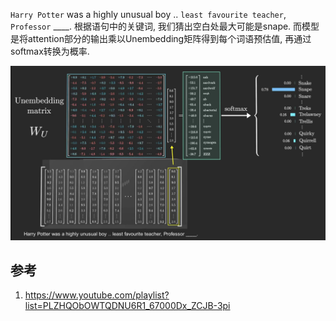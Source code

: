 `Harry Potter` was a highly unusual boy .. `least favourite teacher`, `Professor` ____. 根据语句中的关键词, 我们猜出空白处最大可能是snape. 而模型是将attention部分的输出乘以Unembedding矩阵得到每个词语预估值, 再通过softmax转换为概率.

![alt text](unembedding/PixPin_2025-01-21_17-01-40.png)

## 参考
1. https://www.youtube.com/playlist?list=PLZHQObOWTQDNU6R1_67000Dx_ZCJB-3pi